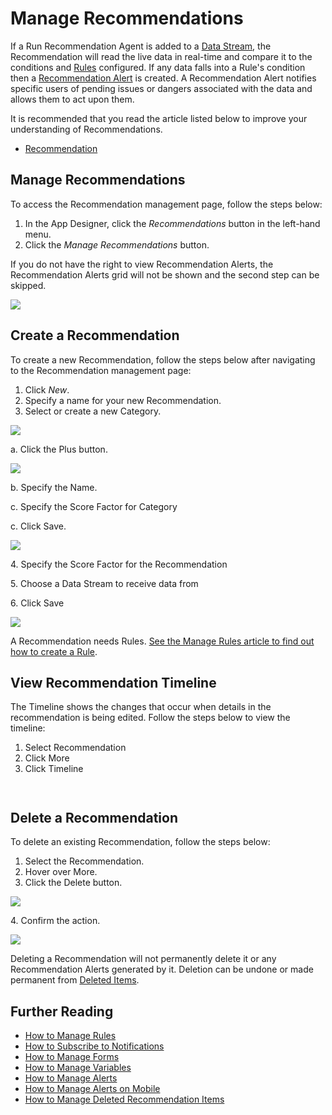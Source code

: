 # Manage Recommendations

If a Run Recommendation Agent is added to a [Data Stream](../../concepts/data-stream/), the Recommendation will read the live data in real-time and compare it to the conditions and [Rules](../../concepts/recommendation/rule.md) configured. If any data falls into a Rule's condition then a [Recommendation Alert](../../concepts/recommendation/recommendation-alert.md) is created. A Recommendation Alert notifies specific users of pending issues or dangers associated with the data and allows them to act upon them.

<!-- unsupported tag removed -->
It is recommended that you read the article listed below to improve your understanding of Recommendations.

* [Recommendation](../../concepts/recommendation/)
<!-- unsupported tag removed -->

## Manage Recommendations

To access the Recommendation management page, follow the steps below:

1. In the App Designer, click the _Recommendations_ button in the left-hand menu.
2. Click the _Manage Recommendations_ button.

<!-- unsupported tag removed -->
If you do not have the right to view Recommendation Alerts, the Recommendation Alerts grid will not be shown and the second step can be skipped.
<!-- unsupported tag removed -->

![](<../../.gitbook/assets/image (1491).png>)

## Create a Recommendation

To create a new Recommendation, follow the steps below after navigating to the Recommendation management page:

1. Click _New_.
2. Specify a name for your new Recommendation.
3. Select or create a new Category.

![](<../../.gitbook/assets/Recommendations - Manage Recommendations - Create Recommendation.png>)

a. Click the Plus button.

![](<../../.gitbook/assets/Recommendations - Manage Recommendations - Create Recommendation 2.png>)

b. Specify the Name.

c. Specify the Score Factor for Category

c. Click Save.

![](<../../.gitbook/assets/Recommendations - Manage Recommendations - Create Recommendation 3 (1).png>)

4\. Specify the Score Factor for the Recommendation

5\. Choose a Data Stream to receive data from

6\. Click Save

![](<../../.gitbook/assets/Recommendations - Manage Recommendations - Create Recommendation 4.png>)

<!-- unsupported tag removed -->
A Recommendation needs Rules. [See the Manage Rules article to find out how to create a Rule](create-rules.md#create-a-rule).
<!-- unsupported tag removed -->

## View Recommendation Timeline

The Timeline shows the changes that occur when details in the recommendation is being edited. Follow the steps below to view the timeline:

1. Select Recommendation
2. Click More
3. Click Timeline

<figure><img src="../../.gitbook/assets/Recommendations - Manage Recommendations - View Recommendation.png" alt=""><figcaption></figcaption></figure>

<figure><img src="../../.gitbook/assets/Recommendations - Manage Recommendations - View Recommendation 2.png" alt=""><figcaption></figcaption></figure>

## Delete a Recommendation

To delete an existing Recommendation, follow the steps below:

1. Select the Recommendation.
2. Hover over More.
3. Click the Delete button.

![](<../../.gitbook/assets/image (1115).png>)

&#x20;   4\. Confirm the action.

![](<../../.gitbook/assets/image (1279).png>)

<!-- unsupported tag removed -->
Deleting a Recommendation will not permanently delete it or any Recommendation Alerts generated by it. Deletion can be undone or made permanent from [Deleted Items](../../concepts/recommendation/deleted-items.md).
<!-- unsupported tag removed -->

## Further Reading

* [How to Manage Rules](create-rules.md)
* [How to Subscribe to Notifications](subscribe-to-notifications.md)
* [How to Manage Forms](manage-forms.md)
* [How to Manage Variables](manage-variables.md)
* [How to Manage Alerts](manage-alerts.md)
* [How to Manage Alerts on Mobile](manage-alerts-on-mobile.md)
* [How to Manage Deleted Recommendation Items](manage-deleted-recommendation-items.md)
